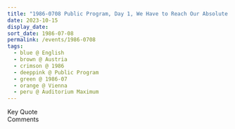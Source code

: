 ```yaml
---
title: "1986-0708 Public Program, Day 1, We Have to Reach Our Absolute State, Auditorium Maximum, University, Vienna, Austria"
date: 2023-10-15
display_date: 
sort_date: 1986-07-08
permalink: /events/1986-0708
tags:
  - blue @ English
  - brown @ Austria
  - crimson @ 1986
  - deeppink @ Public Program
  - green @ 1986-07
  - orange @ Vienna
  - peru @ Auditorium Maximum
---
```


<wave-list>
  <list-title color="green" width="75">Key Quote</list-title>
  <list-item color="BlanchedAlmond"  width="200"></list-item>
  <list-item color="Lavender"></list-item>
  <list-item color="BlanchedAlmond"></list-item>
</wave-list>

<br>

<wave-list>
  <list-title color="green" width="75">Comments</list-title>
  <list-item color="BlanchedAlmond"  width="200"></list-item>
  <list-item color="Lavender"></list-item>
  <list-item color="BlanchedAlmond"></list-item>
</wave-list>
